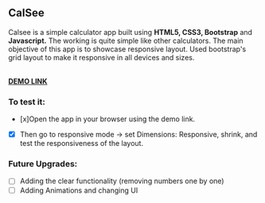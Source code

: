 <h2>CalSee</h2>
Calsee is a simple calculator app built using <strong>HTML5, CSS3, Bootstrap</strong> and <strong>Javascript.</strong>
The working is quite simple like other calculators. 
The main objective of this app is to showcase responsive layout.
Used bootstrap's grid layout to make it responsive in all devices and sizes.<br><br>

 **[DEMO LINK](https://sundarakanthan.github.io/CalSee/)**


<h3>To test it:</h3>

  - [x]Open the app in your browser using the demo link.
  - [x] Then go to responsive mode -> set Dimensions: Responsive, shrink, and test the responsiveness of the layout.
 
<h3>Future Upgrades:</h3>

 - [ ] Adding the clear functionality (removing numbers one by one)
 - [ ] Adding Animations and changing UI
